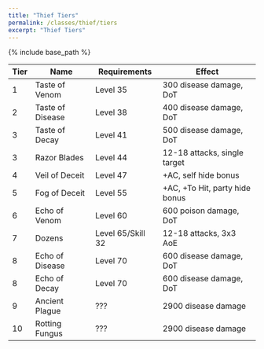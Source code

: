 ```yaml
---
title: "Thief Tiers"
permalink: /classes/thief/tiers
excerpt: "Thief Tiers"
---
```


{% include base_path %}

Tier | Name | Requirements | Effect
---- | ---- | ------------ | ------
1    | Taste of Venom         | Level 35 | 300 disease damage, DoT
2    | Taste of Disease       | Level 38 | 400 disease damage, DoT
3    | Taste of Decay         | Level 41 | 500 disease damage, DoT
3    | Razor Blades           | Level 44 | 12-18 attacks, single target
4    | Veil of Deceit         | Level 47 | +AC, self hide bonus
5    | Fog of Deceit          | Level 55 | +AC, +To Hit, party hide bonus
6    | Echo of Venom          | Level 60 | 600 poison damage, DoT
7    | Dozens                 | Level 65/Skill 32 | 12-18 attacks, 3x3 AoE
8    | Echo of Disease        | Level 70 | 600 disease damage, DoT
8    | Echo of Decay          | Level 70 | 600 disease damage, DoT
9    | Ancient Plague         | ??? | 2900 disease damage
10   | Rotting Fungus         | ??? | 2900 disease damage 
